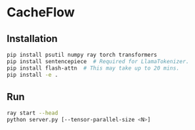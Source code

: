 # CacheFlow

## Installation

```bash
pip install psutil numpy ray torch transformers
pip install sentencepiece  # Required for LlamaTokenizer.
pip install flash-attn  # This may take up to 20 mins.
pip install -e .
```

## Run

```bash
ray start --head
python server.py [--tensor-parallel-size <N>]
```
